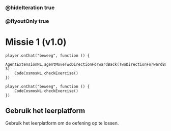 ### @hideIteration true
### @flyoutOnly true
# Missie 1 (v1.0)

```blocks
player.onChat("beweeg", function () {
    AgentExtensionNL.agentMoveTwoDirectionForwardBack(TwoDirectionForwardBack.Forward, 3)
    CodeCosmosNL.checkExercise()
})

```

```template
player.onChat("beweeg", function () {
    CodeCosmosNL.checkExercise()
})

```

## Gebruik het leerplatform
Gebruik het leerplatform om de oefening op te lossen.